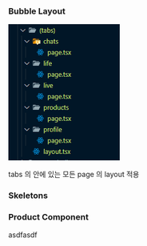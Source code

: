 ### Bubble Layout

![asdf](./img/bubble_layout.png)

tabs 의 안에 있는 모든 page 의 layout 적용

### Skeletons

### Product Component

asdfasdf

